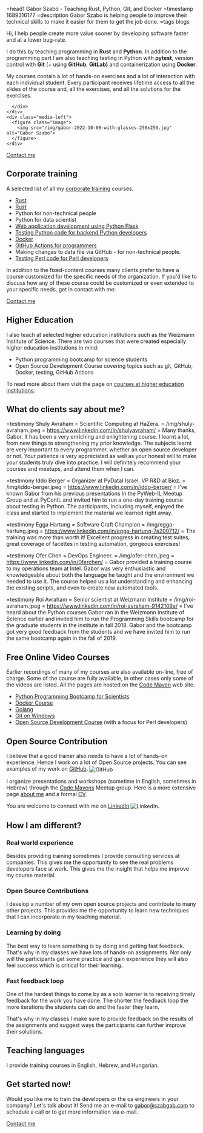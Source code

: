 =head1 Gábor Szabó - Teaching Rust, Python, Git, and Docker
=timestamp 1689316177
=description Gabor Szabo is helping people to improve their technical skills to make it easier for them to get the job done.
=tags blogs

<div class="box">
  <article class="media">
    <div class="media-content">
      <div class="content">
        <p>
Hi, I help people create more value sooner by developing software faster and at a lower bug-rate.
</p>
<p>
I do this by teaching programming in <b class="has-text-primary">Rust</b> and <b class="has-text-primary">Python</b>. In addition to the programming part I am also teaching testing in Python with <b class="has-text-primary">pytest</b>, version control with <b class="has-text-primary">Git</b> (+ using <b class="has-text-primary">GitHub</b>, <b class="has-text-primary">GitLab)</b> and containerization using <b class="has-text-primary">Docker</b>.
        </p>
<p>
My courses contain a lot of hands-on exercises and a lot of interaction with each individual student. Every participant receives lifetime access to all the slides of the course and, all the exercises, and all the solutions for the exercises.
</p>

      </div>
    </div>
    <div class="media-left">
      <figure class="image">
        <img src="/img/gabor-2022-10-08-with-glasses-250x250.jpg" alt="Gabor Szabo">
      </figure>
    </div>
  </article>
</div>


<a class="button is-primary" href="/contact">Contact me</a>

## Corporate training

A selected list of all my [corporate training](/training) courses.

* [Rust](/courses/rust)
* [Rust](/courses/rust-rocket)
* Python for non-technical people
* Python for data scientist
* [Web application development using Python Flask](/courses/flask)
* [Testing Python code for backend Python developers](/courses/testing-python)
* [Docker](/courses/docker)
* [GitHub Actions for programmers](/courses/github-actions-for-programmers)
* Making changes to data file via GitHub - for non-technical people.
* [Testing Perl code for Perl developers](/courses/testing-perl)

In addition to the fixed-content courses many clients prefer to have a course customized for the specific needs of the organization. If you'd like to discuss how any of
these course could be customized or even extended to your specific needs, get in contact with me:

<a class="button is-primary" href="/contact">Contact me</a>

## Higher Education

I also teach at selected higher education institutions such as the Weizmann Institute of Science.
There are two courses that were created especially higher education institutions in mind:

* Python programming bootcamp for science students
* Open Source Development Course covering topics such as git, GitHub, Docker, testing, GitHub Actions

To read more about them visit the page on [courses at higher education institutions](/higher-educations).


## What do clients say about me?

=testimony Shuly Avraham = Scientific Computing at HaZera. = /img/shuly-avraham.jpeg = https://www.linkedin.com/in/shulyavraham/ = Many thanks, Gabor. It has been a very enriching and enlightening course. I learnt a lot, from new things to strengthening my prior knowledge. The subjects learnt are very important to every programmer, whether an open source developer or not. Your patience is very appreciated as well as your honest will to make your students truly dive into practice. I will definitely recommend your courses and meetups, and attend them when I can.

=testimony Iddo Berger = Organizer at PyDataI Israel, VP R&D at Bioz. = /img/iddo-berger.jpeg = https://www.linkedin.com/in/iddo-berger/ = I've known Gabor from his previous presentations in the PyWeb-IL Meetup Group and at PyConIL and invited him to run a one-day training course about testing in Python. The participants, including myself, enjoyed the class and started to implement the material we learned right away.

=testimony Egga Hartung = Software Craft Champion = /img/egga-hartung.jpeg = https://www.linkedin.com/in/egga-hartung-7a200712/ = The training was more than worth it! Excellent progress in creating test suites, great coverage of facettes in testing automation, gorgeous exercises!

=testimony Ofer Chen = DevOps Engineer. = /img/ofer-chen.jpeg = https://www.linkedin.com/in/0ferchen/ = Gabor provided a training course to my operations team at Intel. Gabor was very enthusiastic and knowledgeable about both the language he taught and the environment we needed to use it. The course helped us a lot understanding and enhancing the existing scripts, and even to create new automated tools.

=testimony Roi Avraham  = Senior scientist at Weizmann Institute = /img/roi-avraham.jpeg = https://www.linkedin.com/in/roi-avraham-9142109a/ = I've heard about the Python courses Gabor ran in the Weizmann Institute of Science earlier and invited him to run the Programming Skills bootcamp for the graduate students in the institute in fall 2018. Gabor and the bootcamp got very good feedback from the students and we have invited him to run the same bootcamp again in the fall of 2019.

## Free Online Video Courses

Earlier recordings of many of my courses are also available on-line, free of charge. Some of the course are fully available, in other cases only some of the videos are listed.
All the pages are hosted on the [Code Maven](https://code-maven.com/) web site.

* [Python Programming Bootcamp for Scientists](https://code-maven.com/programming-bootcamp-for-scientists)
* [Docker Course](https://code-maven.com/docker)
* [Golang](https://code-maven.com/go)
* [Git on Windows](https://code-maven.com/git-on-windows)
* [Open Source Development Course](https://osdc.code-maven.com/osdc-2023-01-perl/) (with a focus for Perl developers)


## Open Source Contribution

I believe that a good trainer also needs to have a lot of hands-on experience. Hence I work on a lot of Open Source projects. You can see examples of my work on [GitHub](https://github.com/szabgab). <a href="https://github.com/szabgab" style="text-decoration:none;"><img src="/img/github32.png" alt="GitHub" style="vertical-align:middle;border:0" /></a>

I organize presentations and workshops (sometime in English, sometimes in Hebrew) through the [Code Mavens](https://www.meetup.com/Code-Mavens/) Meetup group.
Here is a more extensive page [about me](/about) and a formal [CV](/cv.html).

You are welcome to connect with me on [LinkedIn](https://www.linkedin.com/in/szabgab) <a href="https://www.linkedin.com/in/szabgab" style="text-decoration:none;"><img src="/img/linkedin32.png" alt="LinkedIn" style="vertical-align:middle;border:0" /></a>.

## How I am different?

### Real world experience

Besides providing training sometimes I provide consulting services at companies. This gives me the opportunity to see the real problems developers face at work.
This gives me the insight that helps me improve my course material.

### Open Source Contributions

I develop a number of my own open source projects and contribute to many other projects. This provides me the opportunity to learn new techniques that I can incorporate in my teaching material.

### Learning by doing

The best way to learn something is by doing and getting fast feedback. That's why in my classes we have lots of hands-on assignments.
Not only will the participants get some practice and gain experience they will also feel success which is critical for their learning.

### Fast feedback loop

One of the hardest things to come by as a solo learner is to receiving timely feedback for the work you have done. The shorter the feedback loop the more iterations the students can do and the faster they learn.

That's why in my classes I make sure to provide feedback on the results of the assignments and suggest ways the participants can further improve their solutions.

## Teaching languages

I provide training courses in English, Hebrew, and Hungarian.

## Get started now!

Would you like me to train the developers or the qa engineers in your company? Let's talk about it! Send me an e-mail to [gabor@szabgab.com](mailto:gabor@szabgab.com) to schedule a call or to get more information via e-mail.

<a class="button is-primary" href="/contact">Contact me</a>
